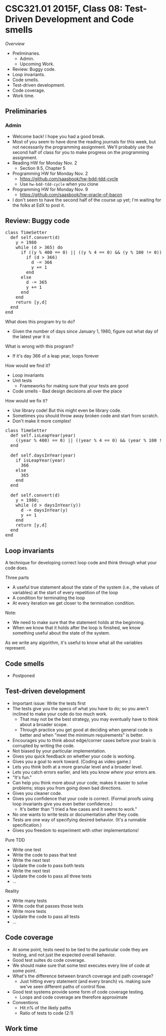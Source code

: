 CSC321.01 2015F, Class 08: Test-Driven Development and Code smells
==================================================================

_Overview_

* Preliminaries.
    * Admin.
    * Upcoming Work.
* Review: Buggy code.
* Loop invariants.
* Code smells.
* Test-driven development.
* Code coverage.
* Work time.

Preliminaries
-------------

### Admin

* Welcome back!  I hope you had a good break.
* Most of you seem to have done the reading journals for this week,
  but not necessarily the programming assignment.  We'll probably use
  the second half of class for you to make progress on the programming
  assignment.
* Reading HW for Monday Nov. 2
    * Section 9.5, Chapter 5
* Programming HW for Monday Nov. 2
    * <https://github.com/saasbook/hw-bdd-tdd-cycle>
    * Use `hw-bdd-tdd-cycle` when you clone
* Programming HW for Monday Nov. 9
    * <https://github.com/saasbook/hw-oracle-of-bacon>
* I don't seem to have the second half of the course up yet; I'm waiting
  for the folks at EdX to post it.  

Review: Buggy code
------------------

<pre>
class TimeSetter
  def self.convert(d)
    y = 1980
    while (d > 365) do
      if ((y % 400 == 0) || ((y % 4 == 0) && (y % 100 != 0)))
        if (d > 366)
          d -= 366
          y += 1
        end
      else
        d -= 365
        y += 1
      end
    end
    return [y,d]
  end
end
</pre>

What does this program try to do?

* Given the number of days since January 1, 1980, figure out what day
  of the latest year it is

What is wrong with this program?

* If it's day 366 of a leap year, loops forever

How would we find it?

* Loop invariants
* Unit tests
    * Frameworks for making sure that your tests are good
* Code smells - Bad design decisions all over the place

How would we fix it?

* Use library code!  But this might even be library code.
* Sometimes you should throw away broken code and start from scratch.
* Don't make it more complex!

<pre>
class TimeSetter
  def self.isLeapYear(year)
    ((year % 400) == 0) || ((year % 4 == 0) && (year % 100 != 0))
  end

  def self.daysInYear(year)
    if isLeapYear(year)
      366
    else
      365
    end
  end

  def self.convert(d)
    y = 1980;
    while (d > daysInYear(y))
      d -= daysInYear(y)
      y += 1
    end
    return [y,d]
  end
end
</pre>

Loop invariants
---------------

A technique for developing correct loop code and think through what your
code does.

Three parts

* A useful true statement about the state of the system (i.e., the values
  of variables) at the start of every repetition of the loop
* A condition for terminating the loop
* At every iteration we get closer to the termination condition.

Note:

* We need to make sure that the statement holds at the beginning.
* When we know that it holds after the loop is finished, we know something
  useful about the state of the system.

As we write any algorithm, it's useful to know what all the variables
represent.

Code smells
-----------

* Postponed

Test-driven development
-----------------------

* Important issue: Write the tests first
* The tests give you the specs of what you have to do; so you aren't
  inclined to make your code do too much work.  
    * That may not be the best strategy, you may eventually have to
      think about a broader scope.
    * Through practice you get good at deciding when general code is
      better and when "meet the minimum requirements" is better.
* Encourages you to think about edge/corner cases before your brain is
  corrupted by writing the code.
* Not biased by your particular implementation.
* Gives you quick feedback on whether your code is working.
* Gives you a goal to work toward.  (Coding as video game.)
* Lets you think both at a more granular level and a broader level.
* Lets you catch errors earlier, and lets you know *where* your errors
  are.
* "It's fun."
* Can help you think more about your code; makes it easier to solve problems;
  stops you from going down bad directions.
* Gives you cleaner code.
* Gives you confidence that your code is correct.  (Formal proofs using
  loop invariants give you even better confidence.)
    * It's better than "I tried a few cases and it seems to work."
* No one wants to write tests or documentation after they code.
* Tests are one way of specifying desired behavior.  (It's a runnable
  specification.)
* Gives you freedom to experiment with other implementations!

Pure TDD

* Write one test
* Write the code to pass that test
* Write the next test
* Update the code to pass both tests
* Write the next test
* Update the code to pass all three tests
* ...

Reality

* Write many tests
* Write code that passes those tests
* Write more tests
* Update the code to pass all tests
* ...

Code coverage
-------------

* At some point, tests need to be tied to the particular code they are
  testing, and not just the expected overall behavior.
* Good test suites do code coverage.
* We should make sure that  some test executes every line of code at
  some point.
* What's the difference between branch coverage and path coverage?
    * Just hitting every statement (and every branch) vs. making
      sure we've seen different paths of control flow.
* Good test systems provide some form of code coverage testing.
    * Loops and code coverage are therefore approximate
* Conventions
    * Hit n% of the likely paths
    * Ratio of tests to code (2:1)

Work time
---------


